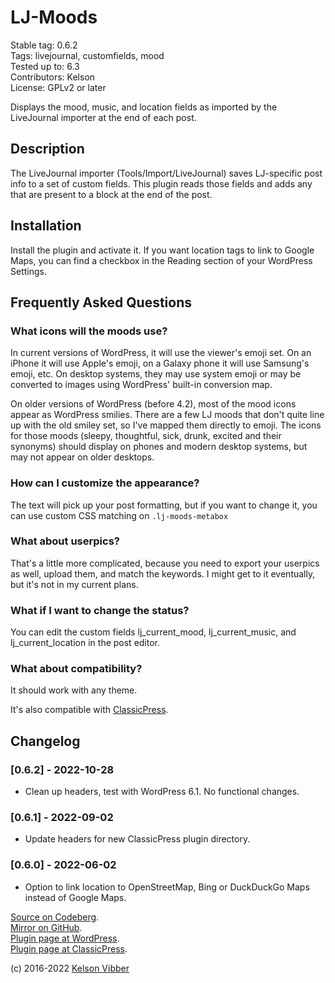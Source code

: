 # LJ-Moods

Stable tag: 0.6.2  
Tags: livejournal, customfields, mood  
Tested up to: 6.3  
Contributors: Kelson  
License: GPLv2 or later  

Displays the mood, music, and location fields as imported by the LiveJournal importer at the end of each post.

## Description

The LiveJournal importer (Tools/Import/LiveJournal) saves LJ-specific post info to a set of custom fields. This plugin reads those fields and adds any that are present to a block at the end of the post.

## Installation

Install the plugin and activate it. If you want location tags to link to Google Maps, you can find a checkbox in the Reading section of your WordPress Settings.

## Frequently Asked Questions

### What icons will the moods use?

In current versions of WordPress, it will use the viewer's emoji set. On an iPhone it will use Apple's emoji, on a Galaxy phone it will use Samsung's emoji, etc. On desktop systems, they may use system emoji or may be converted to images using WordPress' built-in conversion map.

On older versions of WordPress (before 4.2), most of the mood icons appear as WordPress smilies. There are a few LJ moods that don't quite line up with the old smiley set, so I've mapped them directly to emoji. The icons for those moods (sleepy, thoughtful, sick, drunk, excited and their synonyms) should display on phones and modern desktop systems, but may not appear on older desktops.

### How can I customize the appearance?

The text will pick up your post formatting, but if you want to change it, you can use custom CSS matching on `.lj-moods-metabox`

### What about userpics?

That's a little more complicated, because you need to export your userpics as well, upload them, and match the keywords. I might get to it eventually, but it's not in my current plans.

### What if I want to change the status?

You can edit the custom fields lj_current_mood, lj_current_music, and lj_current_location in the post editor.

### What about compatibility?

It should work with any theme.

It's also compatible with [ClassicPress](https://www.classicpress.net/).

## Changelog

### [0.6.2] - 2022-10-28
* Clean up headers, test with WordPress 6.1. No functional changes.

### [0.6.1] - 2022-09-02
* Update headers for new ClassicPress plugin directory.

### [0.6.0] - 2022-06-02
* Option to link location to OpenStreetMap, Bing or DuckDuckGo Maps instead of Google Maps.

[Source on Codeberg](https://codeberg.org/kvibber/lj-moods).  
[Mirror on GitHub](https://github.com/kvibber/lj-moods).  
[Plugin page at WordPress](https://wordpress.org/plugins/lj-moods/).  
[Plugin page at ClassicPress](https://directory.classicpress.net/plugins/lj-moods).

(c) 2016-2022 [Kelson Vibber](https://kvibber.com/)
